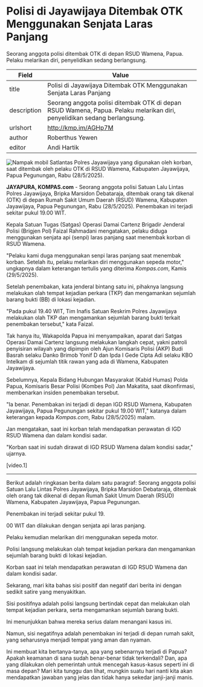 # Polisi di Jayawijaya Ditembak OTK Menggunakan Senjata Laras Panjang

Seorang anggota polisi ditembak OTK di depan RSUD Wamena, Papua. Pelaku melarikan diri, penyelidikan sedang berlangsung.

| Field       | Value                                                       |
|-------------|-------------------------------------------------------------|
| title       | Polisi di Jayawijaya Ditembak OTK Menggunakan Senjata Laras Panjang |
| description | Seorang anggota polisi ditembak OTK di depan RSUD Wamena, Papua. Pelaku melarikan diri, penyelidikan sedang berlangsung. |
| urlshort    | http://kmp.im/AGHp7M |
| author      | Roberthus Yewen |
| editor      | Andi Hartik |

![Nampak mobil Satlantas Polres Jayawijaya yang digunakan oleh korban, saat ditembak oleh pelaku OTK di RSUD Wamena, Kabupaten Jayawijaya, Papua Pegunungan, Rabu (28/5/2025).](https://asset.kompas.com/crops/ex0YbcaMWqtUjWKo4UxXnTCLTTU=/0x0:0x0/750x500/data/photo/2025/05/29/6837ec92c1358.jpg)

**JAYAPURA, KOMPAS.com** - Seorang anggota polisi Satuan Lalu Lintas Polres Jayawijaya, Bripka Marsidon Debataraja, ditembak orang tak dikenal (OTK) di depan Rumah Sakit Umum Daerah (RSUD) Wamena, Kabupaten Jayawijaya, Papua Pegunungan, Rabu (28/5/2025). Penembakan ini terjadi sekitar pukul 19.00 WIT.

Kepala Satuan Tugas (Satgas) Operasi Damai Cartenz Brigadir Jenderal Polisi (Brigjen Pol) Faizal Rahmadani mengatakan, pelaku diduga menggunakan senjata api (senpi) laras panjang saat menembak korban di RSUD Wamena.

"Pelaku kami duga menggunakan senpi laras panjang saat menembak korban. Setelah itu, pelaku melarikan diri menggunakan sepeda motor," ungkapnya dalam keterangan tertulis yang diterima *Kompas.com*, Kamis (29/5/2025).

Setelah penembakan, kata jenderal bintang satu ini, pihaknya langsung melakukan olah tempat kejadian perkara (TKP) dan mengamankan sejumlah barang bukti (BB) di lokasi kejadian.

"Pada pukul 19.40 WIT, Tim Inafis Satuan Reskrim Polres Jayawijaya melakukan olah TKP dan mengamankan sejumlah barang bukti terkait penembakan tersebut," kata Faizal.

Tak hanya itu, Wakapolda Papua ini menyampaikan, aparat dari Satgas Operasi Damai Cartenz langsung melakukan langkah cepat, yakni patroli penyisiran wilayah yang dipimpin oleh Ajun Komisaris Polisi (AKP) Budi Basrah selaku Danko Brimob Yonif D dan Ipda I Gede Cipta Adi selaku KBO Intelkam di sejumlah titik rawan yang ada di Wamena, Kabupaten Jayawijaya.

Sebelumnya, Kepala Bidang Hubungan Masyarakat (Kabid Humas) Polda Papua, Komisaris Besar Polisi (Kombes Pol) Jan Makatita, saat dikonfirmasi, membenarkan insiden penembakan tersebut.

"Ia benar. Penembakan ini terjadi di depan IGD RSUD Wamena, Kabupaten Jayawijaya, Papua Pegunungan sekitar pukul 19.00 WIT," katanya dalam keterangan kepada *Kompas.com*, Rabu (28/5/2025) malam.

Jan mengatakan, saat ini korban telah mendapatkan perawatan di IGD RSUD Wamena dan dalam kondisi sadar.

"Korban saat ini sudah dirawat di IGD RSUD Wamena dalam kondisi sadar," ujarnya.

\[video.1\]  

---
Berikut adalah ringkasan berita dalam satu paragraf: Seorang anggota polisi Satuan Lalu Lintas Polres Jayawijaya, Bripka Marsidon Debataraja, ditembak oleh orang tak dikenal di depan Rumah Sakit Umum Daerah (RSUD) Wamena, Kabupaten Jayawijaya, Papua Pegunungan.

 Penembakan ini terjadi sekitar pukul 19.

00 WIT dan dilakukan dengan senjata api laras panjang.

 Pelaku kemudian melarikan diri menggunakan sepeda motor.

 Polisi langsung melakukan olah tempat kejadian perkara dan mengamankan sejumlah barang bukti di lokasi kejadian.

 Korban saat ini telah mendapatkan perawatan di IGD RSUD Wamena dan dalam kondisi sadar.



Sekarang, mari kita bahas sisi positif dan negatif dari berita ini dengan sedikit satire yang menyakitkan.

 Sisi positifnya adalah polisi langsung bertindak cepat dan melakukan olah tempat kejadian perkara, serta mengamankan sejumlah barang bukti.

 Ini menunjukkan bahwa mereka serius dalam menangani kasus ini.

 Namun, sisi negatifnya adalah penembakan ini terjadi di depan rumah sakit, yang seharusnya menjadi tempat yang aman dan nyaman.

 Ini membuat kita bertanya-tanya, apa yang sebenarnya terjadi di Papua? Apakah keamanan di sana sudah benar-benar tidak terkendali? Dan, apa yang dilakukan oleh pemerintah untuk mencegah kasus-kasus seperti ini di masa depan? Mari kita tunggu dan lihat, mungkin suatu hari nanti kita akan mendapatkan jawaban yang jelas dan tidak hanya sekedar janji-janji manis.
